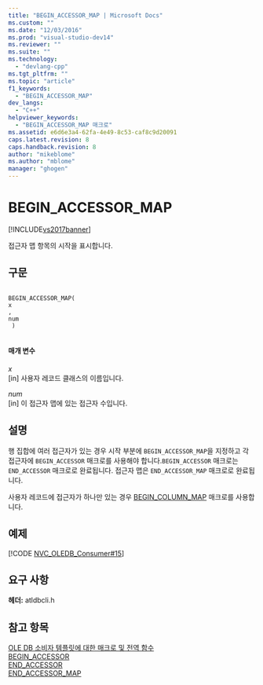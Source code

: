 ```yaml
---
title: "BEGIN_ACCESSOR_MAP | Microsoft Docs"
ms.custom: ""
ms.date: "12/03/2016"
ms.prod: "visual-studio-dev14"
ms.reviewer: ""
ms.suite: ""
ms.technology: 
  - "devlang-cpp"
ms.tgt_pltfrm: ""
ms.topic: "article"
f1_keywords: 
  - "BEGIN_ACCESSOR_MAP"
dev_langs: 
  - "C++"
helpviewer_keywords: 
  - "BEGIN_ACCESSOR_MAP 매크로"
ms.assetid: e6d6e3a4-62fa-4e49-8c53-caf8c9d20091
caps.latest.revision: 8
caps.handback.revision: 8
author: "mikeblome"
ms.author: "mblome"
manager: "ghogen"
---
```

# BEGIN_ACCESSOR_MAP
[!INCLUDE[vs2017banner](../../assembler/inline/includes/vs2017banner.md)]

접근자 맵 항목의 시작을 표시합니다.  
  
## 구문  
  
```  
  
BEGIN_ACCESSOR_MAP(  
x  
,   
num  
 )  
  
```  
  
#### 매개 변수  
 *x*  
 \[in\] 사용자 레코드 클래스의 이름입니다.  
  
 *num*  
 \[in\] 이 접근자 맵에 있는 접근자 수입니다.  
  
## 설명  
 행 집합에 여러 접근자가 있는 경우 시작 부분에 `BEGIN_ACCESSOR_MAP`을 지정하고 각 접근자에 `BEGIN_ACCESSOR` 매크로를 사용해야 합니다.`BEGIN_ACCESSOR` 매크로는 `END_ACCESSOR` 매크로로 완료됩니다. 접근자 맵은 `END_ACCESSOR_MAP` 매크로로 완료됩니다.  
  
 사용자 레코드에 접근자가 하나만 있는 경우 [BEGIN\_COLUMN\_MAP](../../data/oledb/begin-column-map.md) 매크로를 사용합니다.  
  
## 예제  
 [!CODE [NVC_OLEDB_Consumer#15](../CodeSnippet/VS_Snippets_Cpp/NVC_OLEDB_Consumer#15)]  
  
## 요구 사항  
 **헤더:** atldbcli.h  
  
## 참고 항목  
 [OLE DB 소비자 템플릿에 대한 매크로 및 전역 함수](../../data/oledb/macros-and-global-functions-for-ole-db-consumer-templates.md)   
 [BEGIN\_ACCESSOR](../../data/oledb/begin-accessor.md)   
 [END\_ACCESSOR](../../data/oledb/end-accessor.md)   
 [END\_ACCESSOR\_MAP](../../data/oledb/end-accessor-map.md)